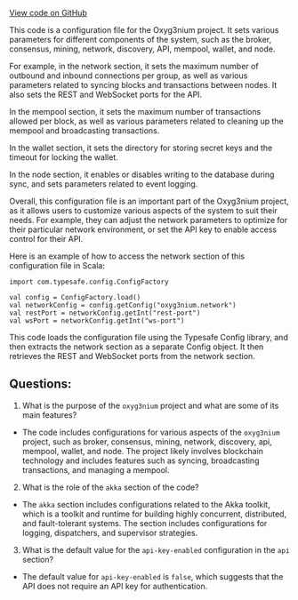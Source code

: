[View code on GitHub](https://github.com/oxyg3nium/oxyg3nium/flow/src/main/resources/system_it.conf.tmpl)

This code is a configuration file for the Oxyg3nium project. It sets various parameters for different components of the system, such as the broker, consensus, mining, network, discovery, API, mempool, wallet, and node. 

For example, in the network section, it sets the maximum number of outbound and inbound connections per group, as well as various parameters related to syncing blocks and transactions between nodes. It also sets the REST and WebSocket ports for the API. 

In the mempool section, it sets the maximum number of transactions allowed per block, as well as various parameters related to cleaning up the mempool and broadcasting transactions. 

In the wallet section, it sets the directory for storing secret keys and the timeout for locking the wallet. 

In the node section, it enables or disables writing to the database during sync, and sets parameters related to event logging. 

Overall, this configuration file is an important part of the Oxyg3nium project, as it allows users to customize various aspects of the system to suit their needs. For example, they can adjust the network parameters to optimize for their particular network environment, or set the API key to enable access control for their API. 

Here is an example of how to access the network section of this configuration file in Scala:

```
import com.typesafe.config.ConfigFactory

val config = ConfigFactory.load()
val networkConfig = config.getConfig("oxyg3nium.network")
val restPort = networkConfig.getInt("rest-port")
val wsPort = networkConfig.getInt("ws-port")
```

This code loads the configuration file using the Typesafe Config library, and then extracts the network section as a separate Config object. It then retrieves the REST and WebSocket ports from the network section.
## Questions: 
 1. What is the purpose of the `oxyg3nium` project and what are some of its main features?
- The code includes configurations for various aspects of the `oxyg3nium` project, such as broker, consensus, mining, network, discovery, api, mempool, wallet, and node. The project likely involves blockchain technology and includes features such as syncing, broadcasting transactions, and managing a mempool.

2. What is the role of the `akka` section of the code?
- The `akka` section includes configurations related to the Akka toolkit, which is a toolkit and runtime for building highly concurrent, distributed, and fault-tolerant systems. The section includes configurations for logging, dispatchers, and supervisor strategies.

3. What is the default value for the `api-key-enabled` configuration in the `api` section?
- The default value for `api-key-enabled` is `false`, which suggests that the API does not require an API key for authentication.
